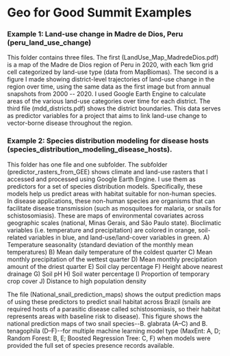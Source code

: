 # Geo for Good Summit Examples

### Example 1: Land-use change in Madre de Dios, Peru (peru_land_use_change)
This folder contains three files. The first (LandUse_Map_MadredeDios.pdf) is a map of the Madre de Dios region of Peru in 2020, with each 1km grid cell categorized by land-use type (data from MapBiomas). The second is a figure I made showing district-level trajectories of land-use change in the region over time, using the same data as the first image but from annual snapshots from 2000 -- 2020. I used Google Earth Engine to calculate areas of the various land-use categories over time for each district. The third file (mdd_districts.pdf) shows the district boundaries. This data serves as predictor variables for a project that aims to link land-use change to vector-borne disease throughout the region.

### Example 2: Species distribution modeling for disease hosts (species_distribution_modeling_disease_hosts).
This folder has one file and one subfolder. The subfolder (predictor_rasters_from_GEE) shows climate and land-use rasters that I accessed and processed using Google Earth Engine. I use them as predictors for a set of species distribution models. Specifically, these models help us predict areas with habitat suitable for non-human species. In disease applications, these non-human species are organisms that can facilitate disease transmission (such as mosquitoes for malaria, or snails for schistosomiasis). These are maps of environmental covariates across geographic scales (national, Minas Gerais, and São Paulo state). Bioclimatic variables (i.e. temperature and precipitation) are colored in orange, soil-related variables in blue, and land-use/land-cover variables in green. 
A) Temperature seasonality (standard deviation of the monthly mean temperatures) 
B) Mean daily temperature of the coldest quarter
C) Mean monthly precipitation of the wettest quarter 
D) Mean monthly precipitation amount of the driest quarter 
E) Soil clay percentage
F) Height above nearest drainage
G) Soil pH
H) Soil water percentage
I) Proportion of temporary crop cover 
J) Distance to high population density

The file (National_snail_prediction_maps) shows the output prediction maps of using these predictors to predict snail habitat across Brazil (snails are required hosts of a parasitic disease called schistosomiasis, so their habitat represents areas with baseline risk to disease). This figure shows the national prediction maps of two snail species--B. glabrata (A–C) and B. tenagophila (D–F)--for multiple machine learning model type (MaxEnt: A, D; Random Forest: B, E; Boosted Regression Tree: C, F) when models were provided the full set of species presence records available. 
